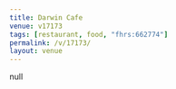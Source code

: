 ```yaml
---
title: Darwin Cafe
venue: v17173
tags: [restaurant, food, "fhrs:662774"]
permalink: /v/17173/
layout: venue
---
```

null